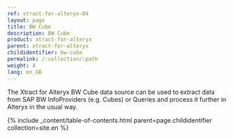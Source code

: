 ```yaml
---
ref: xtract-for-alteryx-04
layout: page
title: BW Cube
description: BW Cube
product: xtract-for-alteryx
parent: xtract-for-alteryx
childidentifier: bw-cube
permalink: /:collection/:path
weight: 4
lang: en_GB
---
```


The Xtract for Alteryx BW Cube data source can be used to extract data from SAP BW InfoProviders (e.g. Cubes) or Queries and process it further in Alteryx in the usual way.

{% include _content/table-of-contents.html parent=page.childidentifier collection=site.en %}